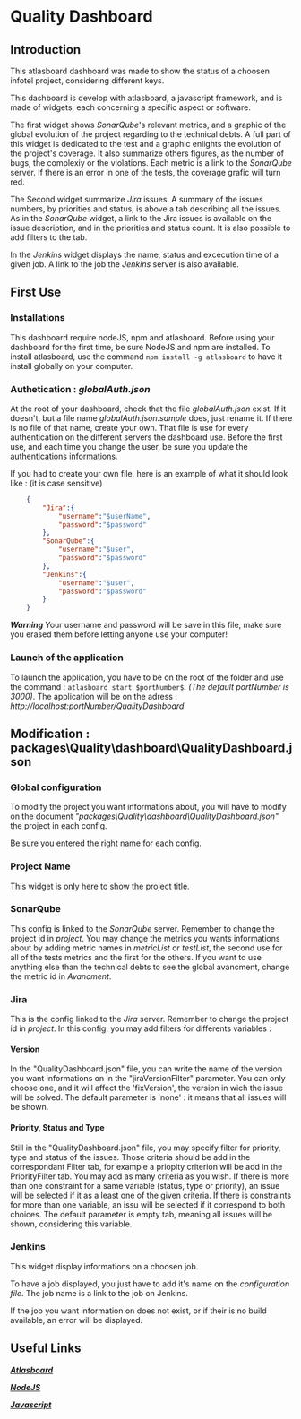 # Quality Dashboard

## Introduction

This atlasboard dashboard was made to show the status of a choosen infotel project, considering different keys.

This dashboard is develop with atlasboard, a javascript framework, and is made of widgets, each concerning a specific aspect or software.

The first widget shows *SonarQube*'s relevant metrics, and a graphic of the global evolution of the project regarding to the technical debts. A full part of this widget is dedicated to the test and a graphic enlights the evolution of the project's coverage. It also summarize others figures, as the number of bugs, the complexiy or the violations. Each metric is a link to the *SonarQube* server. If there is an error in one of the tests, the coverage grafic will turn red.

The Second widget summarize *Jira* issues. A summary of the issues numbers, by priorities and status, is above a tab describing all the issues. As in the *SonarQube* widget, a link to the Jira issues is available on the issue description, and in the priorities and status count. It is also possible to add filters to the tab.

In the *Jenkins* widget displays the name, status and excecution time of a given job. A link to the job the *Jenkins* server is also available.


## First Use

### Installations 

This dashboard require nodeJS, npm and atlasboard.
Before using your dashboard for the first time, be sure NodeJS and npm are installed.
To install atlasboard, use the command  `npm install -g atlasboard` to have it install globally on your computer.

### Authetication : *globalAuth.json*
At the root of your dashboard, check that the file *globalAuth.json* exist. If it doesn't, but a file name *globalAuth.json.sample* does, just rename it. If there is no file of that name, create your own. 
That file is use for every authentication on the different servers the dashboard use. Before the first use, and each time you change the user, be sure you update the authentications informations.

If you had to create your own file, here is an example of what it should look like : (it is case sensitive)
```json
	{
		"Jira":{
			"username":"$userName",
			"password":"$password"
		},
		"SonarQube":{
			"username":"$user",
			"password":"$password"
		},
		"Jenkins":{
			"username":"$user",
			"password":"$password"
		}
	}
```

**_Warning_**
Your username and password will be save in this file, make sure you erased them before letting anyone use your computer!

### Launch of the application
To launch the application, you have to be on the root of the folder and use the command : `atlasboard start $portNumber$`. *(The default portNumber is 3000)*.
The application will be on the adress : _http://localhost:$portNumber$/QualityDashboard_ 

## Modification : __packages\Quality\dashboard\QualityDashboard.json__

### Global configuration

To modify the project you want informations about, you will have to modify on the document *"packages\Quality\dashboard\QualityDashboard.json"* the project in each config.

Be sure you entered the right name for each config. 
### Project Name
This widget is only here to show the project title.

### SonarQube
This config is linked to the *SonarQube* server. Remember to change the project id in _project_.
You may change the metrics you wants informations about by adding metric names in _metricList_ or _testList_, the second use for all of the tests metrics and the first for the others. 
If you want to use anything else than the technical debts to see the global avancment, change the metric id in *Avancment*.

### Jira
This is the config linked to the *Jira* server. Remember to change the project id in _project_.
In this config, you may add filters for differents variables :  

#### Version
In the "QualityDashboard.json" file, you can write the name of the version you want informations on in the "jiraVersionFilter" parameter. You can only choose one, and it will affect the 'fixVersion', the version in wich the issue will be solved.
The default parameter is 'none' : it means that all issues will be shown.
#### Priority, Status and Type

Still in the "QualityDashboard.json" file, you may specify filter for priority, type and status of the issues. Those criteria should be add in the correspondant Filter tab, for example a priopity criterion will be add in the PriorityFilter tab. You may add as many criteria as you wish.
If there is more than one constraint for a same variable (status, type or priority), an issue will be selected if it as a least one of the given criteria.
If there is constraints for more than one variable, an issu will be selected if it correspond to both choices.
The default parameter is empty tab, meaning all issues will be shown, considering this variable.

### Jenkins
This widget display informations on a choosen job.

To have a job displayed, you just have to add it's name on the *configuration file*. The job name is a link to the job on Jenkins.

If the job you want information on does not exist, or if their is no build available, an error will be displayed.

## Useful Links

[**_Atlasboard_**](https://bitbucket.org/atlassian/atlasboard/wiki/Home)

[**_NodeJS_**](https://nodejs.org/dist/latest-v6.x/docs/api/)

[**_Javascript_**](https://developer.mozilla.org/en-US/docs/Web/JavaScript)